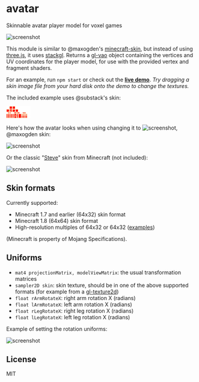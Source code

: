 # avatar

Skinnable avatar player model for voxel games

![screenshot](http://i.imgur.com/HVvs6rv.png "Screenshot")

This module is similar to @maxogden's [minecraft-skin](https://github.com/maxogden/minecraft-skin),
but instead of using [three.js](http://threejs.org/), it uses [stackgl](http://stack.gl/).
Returns a [gl-vao](https://github.com/gl-modules/gl-vao) object
containing the vertices and UV coordinates for the player model,
for use with the provided vertex and fragment shaders.

For an example, run `npm start` or check out the **[live demo](http://deathcap.github.io/avatar)**.
*Try dragging a skin image file from your hard disk onto the demo to change the textures.*

The included example uses @substack's skin:

![screenshot](substack.png "example skin")

Here's how the avatar looks when using changing it to ![screenshot](http://i.imgur.com/Y9V55g1.png "maxogden.png"), @maxogden skin:

![screenshot](http://i.imgur.com/Nq2hD4S.png "maxogden avatar")

Or the classic "[Steve](http://minecraft.gamepedia.com/Skin)" skin from Minecraft (not included):

![screenshot](http://i.imgur.com/eATTezf.png "steve avatar")

## Skin formats

Currently supported:

* Minecraft 1.7 and earlier (64x32) skin format
* Minecraft 1.8 (64x64) skin format
* High-resolution multiples of 64x32 or 64x32 ([examples](https://github.com/deathcap/avatar/issues/6))

(Minecraft is property of Mojang Specifications).

## Uniforms

* `mat4 projectionMatrix, modelViewMatrix`: the usual transformation matrices
* `sampler2D skin`: skin texture, should be in one of the above supported formats (for example from a [gl-texture2d](https://github.com/gl-modules/gl-texture2d))
* `float rArmRotateX`: right arm rotation X (radians)
* `float lArmRotateX`: left arm rotation X (radians)
* `float rLegRotateX`: right leg rotation X (radians)
* `float lLegRotateX`: left leg rotation X (radians)

Example of setting the rotation uniforms:

![screenshot](http://i.imgur.com/bDHGpqV.png "Screenshot rotation")

## License

MIT

